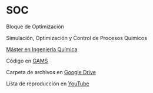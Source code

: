 # SOC

Bloque de Optimización

Simulación, Optimización y Control de Procesos Químicos 
 
[Máster en Ingeniería Química](https://masteres.ugr.es/masteriq)
 
Código en [GAMS](https://www.gams.com)

Carpeta de archivos en [Google Drive](https://drive.google.com/drive/folders/174U4hqJPhhh2GNQgLncVieznyKKCNV6U?usp=sharing)
 
Lista de reproducción en [YouTube](https://www.youtube.com/playlist?list=PLh3F9fU7h8w3Tjz95jqsXeAKhrvjaHl6v)